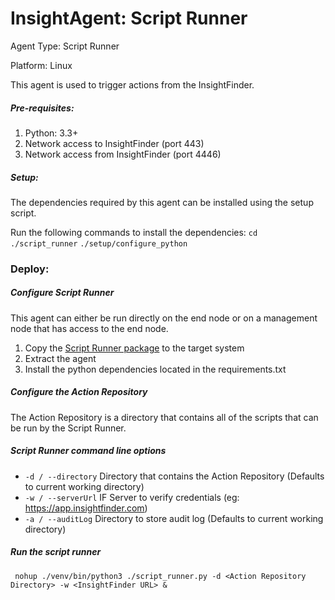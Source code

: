 # InsightAgent: Script Runner
Agent Type: Script Runner

Platform: Linux

This agent is used to trigger actions from the InsightFinder.

##### Pre-requisites:
1. Python: 3.3+
2. Network access to InsightFinder (port 443)
3. Network access from InsightFinder (port 4446)

##### Setup:
The dependencies required by this agent can be installed using the setup script.

Run the following commands to install the dependencies:
``` cd ./script_runner ```
``` ./setup/configure_python ```

### Deploy:
##### Configure Script Runner
This agent can either be run directly on the end node or on a management node that has access to the end node. 

1. Copy the [Script Runner package](script_runner.tar.gz) to the target system
2. Extract the agent
3. Install the python dependencies located in the requirements.txt

##### Configure the Action Repository 
The Action Repository is a directory that contains all of the scripts that can be run by the Script Runner.

##### Script Runner command line options
* ```-d / --directory```  Directory that contains the Action Repository (Defaults to current working directory)
* ```-w / --serverUrl```  IF Server to verify credentials (eg: https://app.insightfinder.com)
* ```-a / --auditLog``` Directory to store audit log (Defaults to current working directory)

##### Run the script runner
``` nohup ./venv/bin/python3 ./script_runner.py -d <Action Repository Directory> -w <InsightFinder URL> &```
